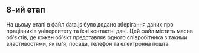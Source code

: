 ## 8-ий етап
На цьому етапі в файл data.js було додано зберігання даних про працівників університету та їхні контактні дані. Цей файл містить масив об'єктів, де кожен об'єкт представляє одного співробітника з такими властивостями, як ім'я, посада, телефон та електронна пошта.
